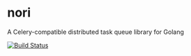 # nori
A Celery-compatible distributed task queue library for Golang

[![Build Status](https://travis-ci.org/jianyuan/nori.svg?branch=master)](https://travis-ci.org/jianyuan/nori)
